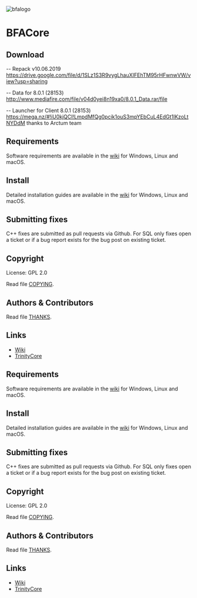 ![bfalogo](https://cdn1.savepice.ru/uploads/2019/4/27/5a9ac9d776be3535e8d1b7c3e8d1914b-full.png)



# BFACore

## Download

-- Repack v10.06.2019 https://drive.google.com/file/d/1SLz1S3R9vygLhauXIFEhTM95rHFwnwVW/view?usp=sharing

-- Data for 8.0.1 (28153) http://www.mediafire.com/file/v04d0yei8n19xa0/8.0.1_Data.rar/file

-- Launcher for Client 8.0.1 (28153) https://mega.nz/#!iU0kjQCI!LmpdMfQg0pcik1ouS3mpYEbCuL4EdGt1lKzoLtNYDdM  thanks to Arctum team

## Requirements

Software requirements are available in the [wiki](https://www.trinitycore.info/display/tc/Requirements) for
Windows, Linux and macOS.

## Install

Detailed installation guides are available in the [wiki](https://www.trinitycore.info/display/tc/Installation+Guide) for
Windows, Linux and macOS.

## Submitting fixes

C++ fixes are submitted as pull requests via Github.
For SQL only fixes open a ticket or if a bug report exists for the bug post on existing ticket.

## Copyright

License: GPL 2.0

Read file [COPYING](COPYING).

## Authors &amp; Contributors

Read file [THANKS](THANKS).

## Links

* [Wiki](https://www.trinitycore.info)
* [TrinityCore](https://www.trinitycore.org/)

## Requirements

Software requirements are available in the [wiki](https://www.trinitycore.info/display/tc/Requirements) for
Windows, Linux and macOS.

## Install

Detailed installation guides are available in the [wiki](https://www.trinitycore.info/display/tc/Installation+Guide) for
Windows, Linux and macOS.

## Submitting fixes

C++ fixes are submitted as pull requests via Github.
For SQL only fixes open a ticket or if a bug report exists for the bug post on existing ticket.

## Copyright

License: GPL 2.0

Read file [COPYING](COPYING).

## Authors &amp; Contributors

Read file [THANKS](THANKS).

## Links

* [Wiki](https://www.trinitycore.info)
* [TrinityCore](https://www.trinitycore.org/)
